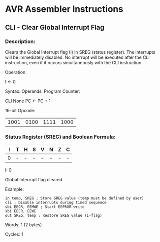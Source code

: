 AVR Assembler Instructions
==========================

CLI - Clear Global Interrupt Flag
---------------------------------

### <a href="" id="N1452C"></a> Description:

Clears the Global Interrupt flag (I) in SREG (status register). The interrupts will be immediately disabled. No interrupt will be executed after the CLI instruction, even if it occurs simultaneously with the CLI instruction.

Operation:

I ← 0

Syntax: Operands: Program Counter:

CLI None PC ← PC + 1

16-bit Opcode:

|      |      |      |      |
|------|------|------|------|
| 1001 | 0100 | 1111 | 1000 |

### <a href="" id="N1455F"></a> Status Register (SREG) and Boolean Formula:

| I   | T   | H   | S   | V   | N   | Z   | C   |
|-----|-----|-----|-----|-----|-----|-----|-----|
| 0   | -   | -   | -   | -   | -   | -   | -   |

I: 0

Global Interrupt flag cleared

Example:

``` programlisting
in temp, SREG ; Store SREG value (temp must be defined by user)
cli ; Disable interrupts during timed sequence
sbi EECR, EEMWE ; Start EEPROM write
sbi EECR, EEWE
out SREG, temp ; Restore SREG value (I-flag)
```

Words: 1 (2 bytes)

Cycles: 1
